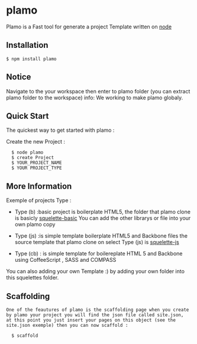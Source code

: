 plamo
=====
Plamo is a Fast tool for generate a project Template written on [node](http://nodejs.org)

## Installation

    $ npm install plamo
## Notice
   Navigate to the your workspace then enter to plamo folder (you can extract plamo folder to the workspace)
   info: We working to make plamo globaly.

## Quick Start

 The quickest way to get started with plamo :

  Create the new Project :


      $ node plamo
      $ create Project
      $ YOUR_PROJECT_NAME
      $ YOUR PROJECT_TYPE

## More Information

   Exemple of projects Type :
   
  - Type (b) :basic project is boilerplate HTML5, the folder that plamo clone is basicly [squelette-basic](https://github.com/khalidahmada/plamo/tree/master/squelette-basic) You can add the other librarys or file into your own plamo copy
  
  - Type (js) :is simple template boilerplate HTML5 and Backbone files the source template that plamo clone on select Type (js) is [squelette-js](https://github.com/khalidahmada/plamo/tree/master/squelette-js)

  - Type (cb) : is simple template for boilereplate HTML 5 and Backbone using CoffeeScript , SASS and COMPASS

  You can also adding your own Template :) by adding your own folder into this squelettes folder.


##  Scaffolding
    One of the feautures of plamo is the scaffolding page when you create by plamo your project you will find the json file called site.json,
    at this point you just insert your pages on this object (see the site.json exemple) then you can now scaffold :

      $ scaffold
